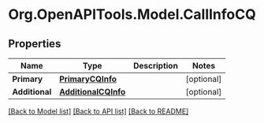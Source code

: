 
# Org.OpenAPITools.Model.CallInfoCQ

## Properties

Name | Type | Description | Notes
------------ | ------------- | ------------- | -------------
**Primary** | [**PrimaryCQInfo**](PrimaryCQInfo.md) |  | [optional] 
**Additional** | [**AdditionalCQInfo**](AdditionalCQInfo.md) |  | [optional] 

[[Back to Model list]](../README.md#documentation-for-models)
[[Back to API list]](../README.md#documentation-for-api-endpoints)
[[Back to README]](../README.md)

